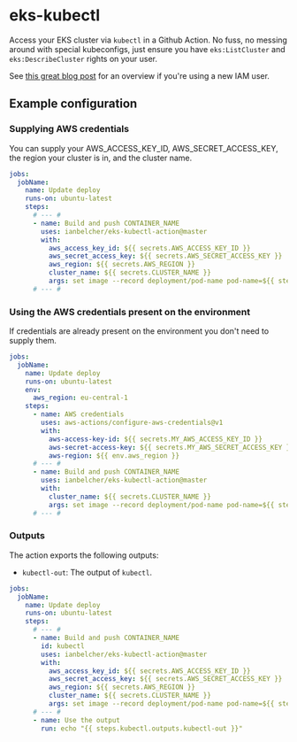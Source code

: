 # eks-kubectl

Access your EKS cluster via `kubectl` in a Github Action. No fuss, no messing around with special
kubeconfigs, just ensure you have `eks:ListCluster` and `eks:DescribeCluster` rights on your
user.

See [this great blog post](https://prabhatsharma.in/blog/amazon-eks-iam-authentication-how-to-add-an-iam-user/)
for an overview if you're using a new IAM user.

## Example configuration

### Supplying AWS credentials
You can supply your AWS_ACCESS_KEY_ID, AWS_SECRET_ACCESS_KEY, the region your cluster is in, and the cluster name.

```yaml
jobs:
  jobName:
    name: Update deploy
    runs-on: ubuntu-latest 
    steps:
      # --- #
      - name: Build and push CONTAINER_NAME
        uses: ianbelcher/eks-kubectl-action@master
        with:
          aws_access_key_id: ${{ secrets.AWS_ACCESS_KEY_ID }}
          aws_secret_access_key: ${{ secrets.AWS_SECRET_ACCESS_KEY }}
          aws_region: ${{ secrets.AWS_REGION }}
          cluster_name: ${{ secrets.CLUSTER_NAME }}
          args: set image --record deployment/pod-name pod-name=${{ steps.build.outputs.IMAGE_URL }}
      # --- #
```

### Using the AWS credentials present on the environment
If credentials are already present on the environment you don't need to supply them.

```yaml
jobs:
  jobName:
    name: Update deploy
    runs-on: ubuntu-latest 
    env:
      aws_region: eu-central-1
    steps:
      - name: AWS credentials
        uses: aws-actions/configure-aws-credentials@v1
        with:
          aws-access-key-id: ${{ secrets.MY_AWS_ACCESS_KEY_ID }}
          aws-secret-access-key: ${{ secrets.MY_AWS_SECRET_ACCESS_KEY }}
          aws-region: ${{ env.aws_region }}
      # --- #
      - name: Build and push CONTAINER_NAME
        uses: ianbelcher/eks-kubectl-action@master
        with:
          cluster_name: ${{ secrets.CLUSTER_NAME }}
          args: set image --record deployment/pod-name pod-name=${{ steps.build.outputs.IMAGE_URL }}
      # --- #
```

### Outputs

The action exports the following outputs:
- `kubectl-out`: The output of `kubectl`.

```yaml
jobs:
  jobName:
    name: Update deploy
    runs-on: ubuntu-latest 
    steps:
      # --- #
      - name: Build and push CONTAINER_NAME
        id: kubectl
        uses: ianbelcher/eks-kubectl-action@master
        with:
          aws_access_key_id: ${{ secrets.AWS_ACCESS_KEY_ID }}
          aws_secret_access_key: ${{ secrets.AWS_SECRET_ACCESS_KEY }}
          aws_region: ${{ secrets.AWS_REGION }}
          cluster_name: ${{ secrets.CLUSTER_NAME }}
          args: set image --record deployment/pod-name pod-name=${{ steps.build.outputs.IMAGE_URL }}
      # --- #
      - name: Use the output
        run: echo "{{ steps.kubectl.outputs.kubectl-out }}"
```
